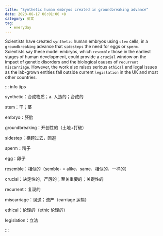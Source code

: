 ```yaml
---
title: "Synthetic human embryos created in groundbreaking advance"
date: 2023-06-17 06:01:00 +8
category: 英文
tag:
  - everyday
---
```


Scientists have created `synthetic` human embryos using `stem` cells, in a `groundbreaking` advance that `sidesteps` the need for eggs or `sperm`. Scientists say these model embryos, which `resemble` those in the earliest stages of human development, could provide a `crucial` window on the impact of genetic disorders and the biological causes of `recurrent` `miscarriage`. However, the work also raises serious `ethical` and legal issues as the lab-grown entities fall outside current `legislation` in the UK and most other countries.

::: info tips

synthetic：合成物质；a. 人造的；合成的

stem：干；茎

embryo：胚胎

groundbreaking：开创性的（土地+打破）

sidestep：横跨过去，回避

sperm：精子

egg：卵子

resemble：相似的（semble- = alike，same，相似的，一样的）

crucial：决定性的，严厉的；至关重要的；关键性的

recurrent：复现的

miscarriage：误送；流产（carriage 运输）

ethical：伦理的（ethic 伦理的）

legislation：立法

:::
